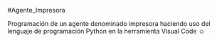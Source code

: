 #Agente_Impresora

Programación de un agente denominado impresora haciendo uso del lenguaje de programación Python en la herramienta Visual Code ☺
